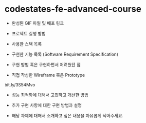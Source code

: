 # codestates-fe-advanced-course

- 완성된 GIF 파일 및 배포 링크

- 프로젝트 실행 방법

- 사용한 스택 목록

- 구현한 기능 목록 (Software Requirement Specification)

- 구현 방법 혹은 구현하면서 어려웠던 점

- 직접 작성한 Wireframe 혹은 Prototype

bit.ly/3S54Mvo

- 성능 최적화에 대해서 고민하고 개선한 방법

- 추가 구현 사항에 대한 구현 방법과 설명

- 해당 과제에 대해서 소개하고 싶은 내용을 자유롭게 적어주세요.


